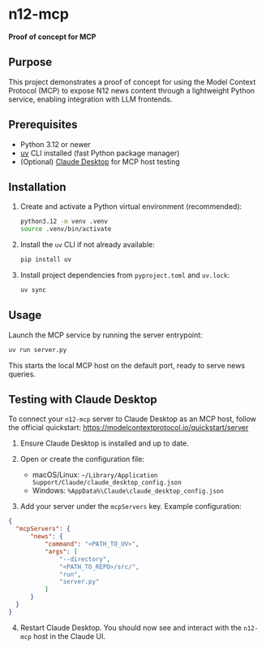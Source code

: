 # n12-mcp

**Proof of concept for MCP**

## Purpose

This project demonstrates a proof of concept for using the Model Context Protocol (MCP) to expose N12 news content through a lightweight Python service, enabling integration with LLM frontends.

## Prerequisites

- Python 3.12 or newer
- [uv](https://github.com/astral-sh/uv) CLI installed (fast Python package manager)
- (Optional) [Claude Desktop](https://modelcontextprotocol.io/quickstart/server) for MCP host testing

## Installation

1. Create and activate a Python virtual environment (recommended):
   ```bash
   python3.12 -m venv .venv
   source .venv/bin/activate
   ```

2. Install the `uv` CLI if not already available:
   ```bash
   pip install uv
   ```

3. Install project dependencies from `pyproject.toml` and `uv.lock`:
   ```bash
   uv sync
   ```

## Usage

Launch the MCP service by running the server entrypoint:
```bash
uv run server.py
```
This starts the local MCP host on the default port, ready to serve news queries.

## Testing with Claude Desktop

To connect your `n12-mcp` server to Claude Desktop as an MCP host, follow the official quickstart: https://modelcontextprotocol.io/quickstart/server

1. Ensure Claude Desktop is installed and up to date.
2. Open or create the configuration file:
   - macOS/Linux: `~/Library/Application Support/Claude/claude_desktop_config.json`
   - Windows: `%AppData%\Claude\claude_desktop_config.json`

3. Add your server under the `mcpServers` key. Example configuration:
```json
{
  "mcpServers": {
      "news": {
          "command": "<PATH_TO_UV>",
          "args": [
              "--directory",
              "<PATH_TO_REPO>/src/",
              "run",
              "server.py"
          ]
      }
  }
}
```
4. Restart Claude Desktop. You should now see and interact with the `n12-mcp` host in the Claude UI.
